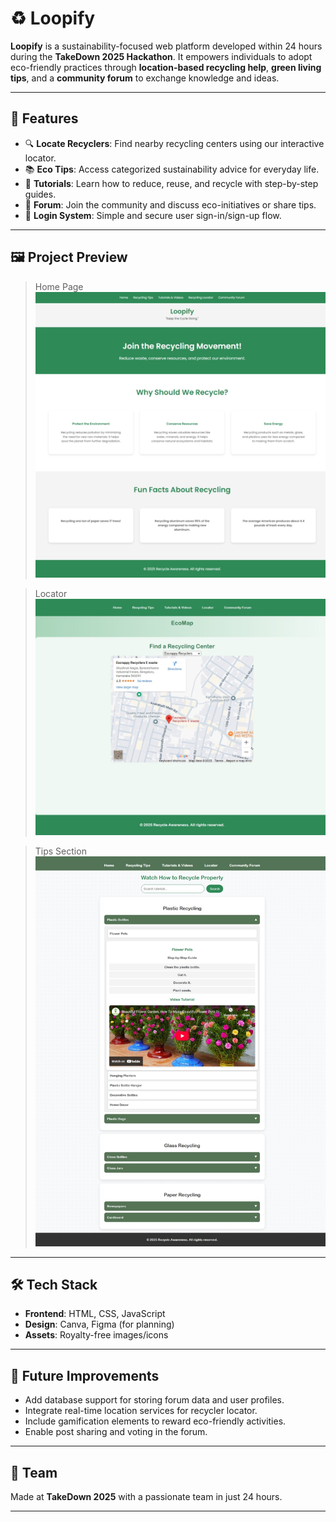 # ♻️ Loopify

**Loopify** is a sustainability-focused web platform developed within 24 hours during the **TakeDown 2025 Hackathon**. It empowers individuals to adopt eco-friendly practices through **location-based recycling help**, **green living tips**, and a **community forum** to exchange knowledge and ideas.

---

## 🌟 Features

- 🔍 **Locate Recyclers**: Find nearby recycling centers using our interactive locator.
- 📚 **Eco Tips**: Access categorized sustainability advice for everyday life.
- 🧠 **Tutorials**: Learn how to reduce, reuse, and recycle with step-by-step guides.
- 💬 **Forum**: Join the community and discuss eco-initiatives or share tips.
- 🔐 **Login System**: Simple and secure user sign-in/sign-up flow.

---

## 🖼️ Project Preview

> Home Page  
![Preview1](assets/preview3.jpeg)

> Locator  
![Preview2](assets/preiew2.jpeg)

> Tips Section  
![Preview3](assets/preview1.jpeg)

---

## 🛠️ Tech Stack

- **Frontend**: HTML, CSS, JavaScript
- **Design**: Canva, Figma (for planning)
- **Assets**: Royalty-free images/icons

---

## 🚀 Future Improvements

- Add database support for storing forum data and user profiles.
- Integrate real-time location services for recycler locator.
- Include gamification elements to reward eco-friendly activities.
- Enable post sharing and voting in the forum.

---

## 🤝 Team

Made  at **TakeDown 2025** with a passionate team in just 24 hours.

---

